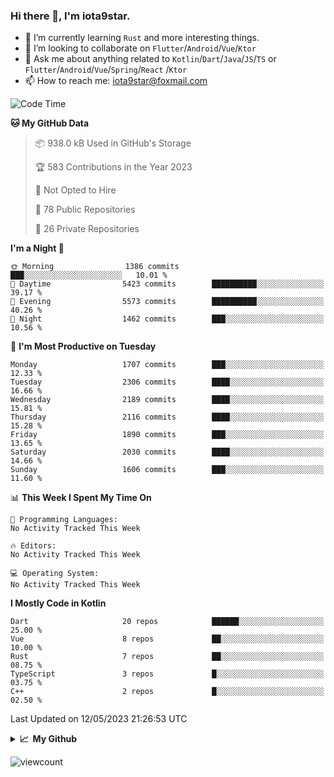 ### Hi there 👋, I'm iota9star.

- 🌱 I’m currently learning `Rust` and more interesting things.
- 👯 I’m looking to collaborate on `Flutter`/`Android`/`Vue`/`Ktor`
- 💬 Ask me about anything related to `Kotlin`/`Dart`/`Java`/`JS`/`TS` or `Flutter`/`Android`/`Vue`/`Spring`/`React`
  /`Ktor`
- 📫 How to reach me: [iota9star@foxmail.com](iota9star@foxmail.com)



<!--START_SECTION:waka-->
![Code Time](http://img.shields.io/badge/Code%20Time-3%2C090%20hrs%2054%20mins-blue)

**🐱 My GitHub Data** 

> 📦 938.0 kB Used in GitHub's Storage 
 > 
> 🏆 583 Contributions in the Year 2023
 > 
> 🚫 Not Opted to Hire
 > 
> 📜 78 Public Repositories 
 > 
> 🔑 26 Private Repositories 
 > 
**I'm a Night 🦉** 

```text
🌞 Morning                1386 commits        ███░░░░░░░░░░░░░░░░░░░░░░   10.01 % 
🌆 Daytime                5423 commits        ██████████░░░░░░░░░░░░░░░   39.17 % 
🌃 Evening                5573 commits        ██████████░░░░░░░░░░░░░░░   40.26 % 
🌙 Night                  1462 commits        ███░░░░░░░░░░░░░░░░░░░░░░   10.56 % 
```
📅 **I'm Most Productive on Tuesday** 

```text
Monday                   1707 commits        ███░░░░░░░░░░░░░░░░░░░░░░   12.33 % 
Tuesday                  2306 commits        ████░░░░░░░░░░░░░░░░░░░░░   16.66 % 
Wednesday                2189 commits        ████░░░░░░░░░░░░░░░░░░░░░   15.81 % 
Thursday                 2116 commits        ████░░░░░░░░░░░░░░░░░░░░░   15.28 % 
Friday                   1890 commits        ███░░░░░░░░░░░░░░░░░░░░░░   13.65 % 
Saturday                 2030 commits        ████░░░░░░░░░░░░░░░░░░░░░   14.66 % 
Sunday                   1606 commits        ███░░░░░░░░░░░░░░░░░░░░░░   11.60 % 
```


📊 **This Week I Spent My Time On** 

```text
💬 Programming Languages: 
No Activity Tracked This Week

🔥 Editors: 
No Activity Tracked This Week

💻 Operating System: 
No Activity Tracked This Week
```

**I Mostly Code in Kotlin** 

```text
Dart                     20 repos            ██████░░░░░░░░░░░░░░░░░░░   25.00 % 
Vue                      8 repos             ██░░░░░░░░░░░░░░░░░░░░░░░   10.00 % 
Rust                     7 repos             ██░░░░░░░░░░░░░░░░░░░░░░░   08.75 % 
TypeScript               3 repos             █░░░░░░░░░░░░░░░░░░░░░░░░   03.75 % 
C++                      2 repos             █░░░░░░░░░░░░░░░░░░░░░░░░   02.50 % 
```




 Last Updated on 12/05/2023 21:26:53 UTC
<!--END_SECTION:waka-->

<details>
  <summary><b>📈&nbsp;&nbsp;My Github</b></summary>
  <br>
  <img src='https://github-profile-trophy.vercel.app/?username=iota9star'>
  <img src='https://bad-apple-github-readme.vercel.app/api?show_bg=1&username=iota9star&hide_title=true'>
  <img src='http://cr-skills-chart-widget.azurewebsites.net/api/api?username=iota9star'>
</details>


![viewcount](https://count.getloli.com/get/@iota9star?theme=rule34)
